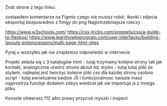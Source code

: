 Zrob strone z tego linku:


zostawiłem komentarze na Figmie czego nie musisz robić. ikonki i zdjecia eksportuj bezposrednio z fimgy do png
Najpotrzebniejsze rzeczy :

https://www.w3schools.com/
https://css-tricks.com/snippets/css/a-guide-to-flexbox/
https://www.learnhowtoprogram.com/user-interfaces/building-layouts-preprocessors/multi-page-html-sites

Pytaj o wszsytko jak nie znajdziesz odpowiedzi w internecie

Projekt składa się z 3 katalogów
html - tutaj trzymamy kolejne strony tak jak kontakt, analogicznie utwórz strone about itd,
styles - tutaj tutaj pliki ze stylami, najlepiej jest tworzyc kolejne pliki css dla kazdej strony osobno
script - tutaj ewnetualnie bedzie JS i funkcjonalnosc narazie masz najprostrza funckje dodalem zebys wiedzial jak sie importuje js z innego pliku

Konsole otiwerasz f12 albo prawy przycisk myszki i inspect
